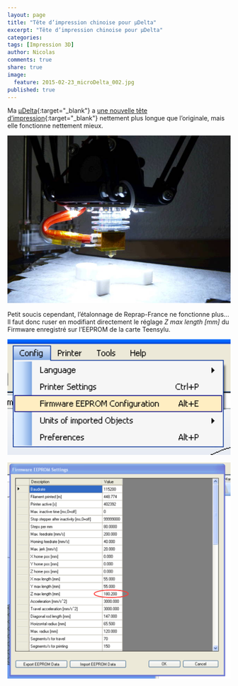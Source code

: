 ```yaml
---
layout: page
title: "Tête d’impression chinoise pour µDelta"
excerpt: "Tête d’impression chinoise pour µDelta"
categories:
tags: [Impression 3D]
author: Nicolas
comments: true
share: true
image:
  feature: 2015-02-23_microDelta_002.jpg
published: true
---
```



Ma [µDelta](http://www.reprap-france.com){:target="_blank"} a [une nouvelle tête d’impression](http://www.aliexpress.com/snapshot/6628216843.html){:target="_blank"} nettement plus longue que l’originale, mais elle fonctionne nettement mieux.


![](/files/2015-05-24-tete-impression/images/2015-05-24_hotend_6628216843.jpg)


Petit soucis cependant, l’étalonnage de Reprap-France ne fonctionne plus... Il faut donc ruser en modifiant directement le réglage *Z max length [mm]* du Firmware enregistré sur l’EEPROM de la carte Teensylu.

![](/files/2015-05-24-tete-impression/images/FirmwareEEPROMSettings_1.png)

![](/files/2015-05-24-tete-impression/images/FirmwareEEPROMSettings_2.png)
